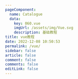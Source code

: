 ```yaml
---
pageComponent:
  name: Catalogue
  data:
    key: 060.vue
    imgUrl: /assets/img/Vue.svg
    description: 基础教程
title: vue教程
date: 2022-12-08 10:50:53
permalink: /vue/
sidebar: false
article: false
comment: false
comments: false
editLink: false
---
```

